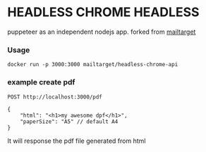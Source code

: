 # HEADLESS CHROME HEADLESS

puppeteer as an independent nodejs app. forked from [mailtarget](https://github.com/mailtarget/headless-chrome-api)

### Usage

    docker run -p 3000:3000 mailtarget/headless-chrome-api

### example create pdf

    POST http://localhost:3000/pdf

    {
        "html": "<h1>my awesome dpf</h1>",
        "paperSize": "A5" // default A4
    }

It will response the pdf file generated from html
